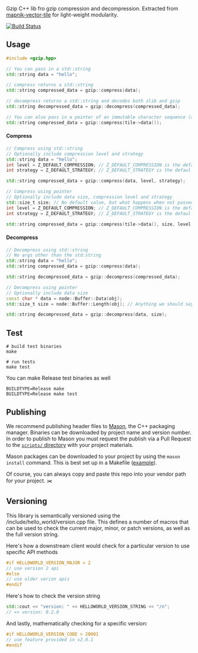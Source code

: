 Gzip C++ lib fro gzip compression and decompression. Extracted from [mapnik-vector-tile](https://github.com/mapbox/mapnik-vector-tile) for light-weight modularity.

[![Build Status](https://travis-ci.com/mapbox/gzip-hpp.svg?token=XUVmCBVxtg4Px9i4scss&branch=master)](https://travis-ci.com/mapbox/gzip-hpp)

## Usage
```cpp
#include <gzip.hpp>

// You can pass in a std::string
std::string data = "hello";

// compress returns a std::string
std::string compressed_data = gzip::compress(data);

// decompress returns a std::string and decodes both zlib and gzip
std::string decompressed_data = gzip::decompress(compressed_data);

// You can also pass in a pointer of an immutable character sequence (aka a string in C)
std::string compressed_data = gzip::compress(tile->data());
```
#### Compress
```cpp
// Compress using std::string
// Optionally include compression level and strategy
std::string data = "hello";
int level = Z_DEFAULT_COMPRESSION; // Z_DEFAULT_COMPRESSION is the default if no arg is passed
int strategy = Z_DEFAULT_STRATEGY; // Z_DEFAULT_STRATEGY is the defaul if no arg is passed

std::string compressed_data = gzip::compress(data, level, strategy);

// Compress using pointer
// Optionally include data size, compression level and strategy
std::size_t size; // No default value, but what happens when not passed??
int level = Z_DEFAULT_COMPRESSION; // Z_DEFAULT_COMPRESSION is the default if no arg is passed
int strategy = Z_DEFAULT_STRATEGY; // Z_DEFAULT_STRATEGY is the defaul if no arg is passed

std::string compressed_data = gzip::compress(tile->data(), size, level, strategy);
```
#### Decompress
```cpp
// Decompress using std::string
// No args other than the std:string
std::string data = "hello";
std::string compressed_data = gzip::compress(data);

std::string decompressed_data = gzip::decompress(compressed_data);

// Decompress using pointer
// Optionally include data size
const char * data = node::Buffer::Data(obj);
std::size_t size = node::Buffer::Length(obj); // Anything we should say about this?

std::string decompressed_data = gzip::decompress(data, size);
```

## Test

```shell
# build test binaries
make

# run tests
make test
```

You can make Release test binaries as well
```shell
BUILDTYPE=Release make
BUILDTYPE=Release make test
```

## Publishing

We recommend publishing header files to [Mason](https://github.com/mapbox/mason), the C++ packaging manager. Binaries can be downloaded by project name and version number. In order to publish to Mason you must request the publish via a Pull Request to the [`scripts/` directory](https://github.com/mapbox/mason/tree/master/scripts) with your project materials.

Mason packages can be downloaded to your project by using the `mason install` command. This is best set up in a Makefile ([example](https://github.com/mapbox/geometry.hpp/blob/23b7fe66b11a4b7830c797817efe19660806d851/Makefile#L10)).

Of course, you can always copy and paste this repo into your vendor path for your project. :scissors:

## Versioning

This library is semantically versioned using the /include/hello_world/version.cpp file. This defines a number of macros that can be used to check the current major, minor, or patch versions, as well as the full version string.

Here's how a downstream client would check for a particular version to use specific API methods
```cpp
#if HELLOWORLD_VERSION_MAJOR > 2
// use version 2 api
#else
// use older verion apis
#endif
```

Here's how to check the version string
```cpp
std::cout << "version: " << HELLOWORLD_VERSION_STRING << "/n";
// => version: 0.2.0
```

And lastly, mathematically checking for a specific version:
```cpp
#if HELLOWORLD_VERSION_CODE > 20001
// use feature provided in v2.0.1
#endif
```
